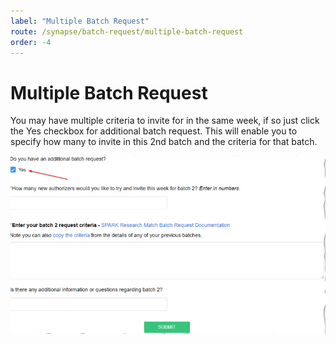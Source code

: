 ```yaml
---
label: "Multiple Batch Request"
route: /synapse/batch-request/multiple-batch-request
order: -4
---
```

# Multiple Batch Request
You may have multiple criteria to invite for in the same week, if so just click the Yes checkbox for additional batch request. This will enable you to specify how many to invite in this 2nd batch and the criteria for that batch.

![](/synapse/images/batchrequest.png)
